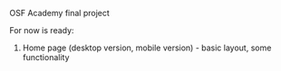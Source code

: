 OSF Academy final project

For now is ready:
1. Home page (desktop version, mobile version) - basic layout, some functionality
